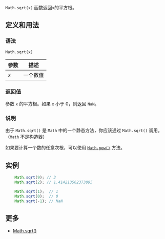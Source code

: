 `Math.sqrt(x)` 函数返回`x`的平方根。

## 定义和用法

### 语法

`Math.sqrt(x)`

| 参数 | 描述 |
| --- | --- |
| _x_ | 一个数值 |

### 返回值

参数 `x` 的平方根。如果 `x` 小于 0，则返回 `NaN`。

### 说明

由于 `Math.sqrt()` 是 `Math` 中的一个静态方法，你应该通过 `Math.sqrt()` 调用。（`Math` 不是构造器）

如果要计算一个数的任意次根，可以使用 [`Math.pow()`](math-pow.html) 方法。

## 实例

```javascript
    Math.sqrt(9); // 3
    Math.sqrt(2); // 1.414213562373095

    Math.sqrt(1);  // 1
    Math.sqrt(0);  // 0
    Math.sqrt(-1); // NaN
```

## 更多

*   [Math.sqrt()](https://developer.mozilla.org/zh-CN/docs/Web/JavaScript/Reference/Global_Objects/Math/sqrt)